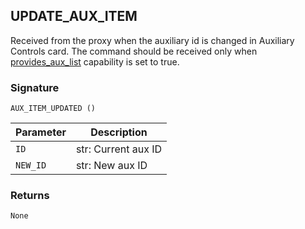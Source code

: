 ## UPDATE\_AUX\_ITEM

Received from the proxy when the auxiliary id is changed in Auxiliary Controls card. The command should be received only when [provides\_aux\_list][1] capability is set to true.


### Signature

`AUX_ITEM_UPDATED ()`


| Parameter | Description |
| --- | --- |
| `ID` | str: Current aux ID |
| `NEW_ID` | str: New aux ID |


### Returns

`None`

[1]:	https://snap-one.github.io/docs-driverworks-proxyprotocol/#pool-capabilities